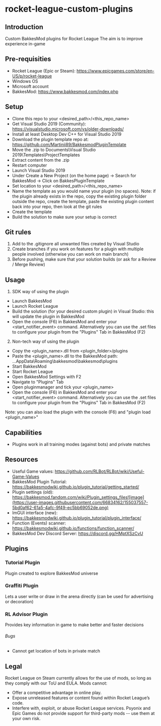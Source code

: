 # rocket-league-custom-plugins

## Introduction
Custom BakkesMod plugins for Rocket League
The aim is to improve experience in-game

## Pre-requisities
* Rocket League (Epic or Steam): https://www.epicgames.com/store/en-US/p/rocket-league
* Windows OS
* Microsoft account
* BakkesMod: https://www.bakkesmod.com/index.php

## Setup
* Clone this repo to your <desired_path>/<this_repo_name>
* Get Visual Studio 2019 (Community): https://visualstudio.microsoft.com/vs/older-downloads/
* Install at least Desktop Dev C++ for Visual Studio 2019
* Download the plugin template repo at: https://github.com/Martinii89/BakkesmodPluginTemplate
* Move the .zip to Documents\Visual Studio 2019\Templates\ProjectTemplates
* Extract content from the .zip
* Restart computer
* Launch Visual Studio 2019
* Under Create a New Project (on the home page) -> Search for BakkesMod -> Click on BakkesPluginTemplate
* Set location to your <desired_path>/<this_repo_name>
* Name the template as you would name your plugin (no spaces). Note: if the
  plugin already exists in the repo, copy the existing plugin folder outside the
  repo, create the template, paste the existing plugin content back into your
  repo, then look at the git rules
* Create the template
* Build the solution to make sure your setup is correct

## Git rules
1) Add to the .gitignore all unwanted files created by Visual Studio
2) Create branches if you work on features for a plugin with multiple people
involved (otherwise you can work on main branch)
3) Before pushing, make sure that your solution builds (or ask for a Review /
Merge Review)

## Usage
1) SDK way of using the plugin
* Launch BakkesMod
* Launch Rocket League
* Build the solution (for your desired custom plugin) in Visual Studio: this
  will update the plugin in BakkesMod
* Open the console (F6) in BakkesMod and enter your <start_notifier_event>
  command. Alternatively you can use the .set files to configure your plugin
  from the "Plugins" Tab in BakkesMod (F2)

2) Non-tech way of using the plugin
* Copy the <plugin_name>.dll from <plugin_folder>/plugins
* Paste the <plugin_name>.dll to the BakkesMod path: ...AppData\Roaming\bakkesmod\bakkesmod\plugins
* Start BakkesMod
* Start Rocket League
* Open BakkesMod Settings with F2
* Navigate to "Plugins" Tab
* Open pluginmanager and tick your <plugin_name>
* Open the console (F6) in BakkesMod and enter your <start_notifier_event>
  command. Alternatively you can use the .set files to configure your plugin
  from the "Plugins" Tab in BakkesMod (F2)

Note: you can also load the plugin with the console (F6) and "plugin load <plugin_name>"

## Capabilities
* Plugins work in all training modes (against bots) and private matches

## Resources
* Useful Game values: https://github.com/RLBot/RLBot/wiki/Useful-Game-Values
* BakkesMod Plugin Tutorial: https://bakkesmodwiki.github.io/plugin_tutorial/getting_started/
* Plugin settings (old): https://bakkesmod.fandom.com/wiki/Plugin_settings_files![image](https://user-images.githubusercontent.com/66834162/155037557-5bd0af62-61a5-4afc-9f49-ec5bb69052de.png)
* ImGUI interface (new): https://bakkesmodwiki.github.io/plugin_tutorial/plugin_interface/
* Function (Events) scanner: https://bakkesmodwiki.github.io/functions/function_scanner/
* BakkesMod Dev Discord Server: https://discord.gg/HMptXSzCvU

## Plugins

### Tutorial Plugin

Plugin created to explore BakkesMod universe

### Graffiti Plugin

Lets a user write or draw in the arena directly (can be used for advertising or decoration)

### RL Advisor Plugin

Provides key information in game to make better and faster decisions

###### Bugs

* Cannot get location of bots in private match

## Legal

Rocket League on Steam currently allows for the use of mods, so long as they comply with our ToU and EULA. Mods cannot:
* Offer a competitive advantage in online play.
* Expose unreleased features or content found within Rocket League’s code.
* Interfere with, exploit, or abuse Rocket League services.
Psyonix and Epic Games do not provide support for third-party mods -- use them at your own risk.
